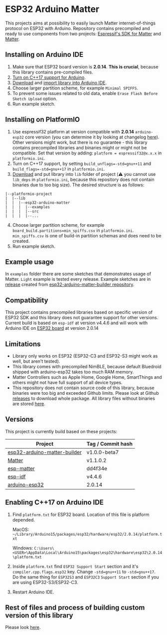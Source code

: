 # ESP32 Arduino Matter
This projects aims at possibility to easily launch Matter internet-of-things protocol on ESP32 with Arduino. Repository contains precompiled and ready to use components from two projects: [Espressif's SDK for Matter](https://github.com/espressif/esp-matter) and [Matter](https://github.com/project-chip/connectedhomeip).

## Installing on Arduino IDE
1. Make sure that ESP32 board version is **2.0.14**. **This is crucial**, because this library contains pre-compiled files.
2. [Turn on C++17 support for Arduino](#enabling-c17-on-arduino-ide).
3. [Download](https://github.com/Yacubane/esp32-arduino-matter/releases) and [import library into Arduino IDE](https://docs.arduino.cc/software/ide-v1/tutorials/installing-libraries).
4. Choose larger partition scheme, for example `Minimal SPIFFS`.
5. To prevent some issues related to old data, enable `Erase Flash Before Sketch Upload` option.
6. Run example sketch.

## Installing on PlatformIO
1. Use espressif32 platform at version compatible with **2.0.14** `arduino-esp32` core version (you can determine it by looking at changelog [here](https://github.com/platformio/platform-espressif32/releases)). Other versions might work, but there is no guarantee - this library contains precompiled libraries and binaries might or might not be compatible. Set that version by adding: `platform = espressif32@x.x.x` in `platformio.ini`.
2. Turn on C++17 support, by setting `build_unflags=-std=gnu++11` and `build_flags=-std=gnu++17` in `platformio.ini`.
3. [Download](https://github.com/Yacubane/esp32-arduino-matter/releases) and put library into `lib` folder of project (:warning: you cannot use `lib_deps` in `platformio.ini`, because this repository does not contain binaries due to too big size). The desired structure is as follows:
```
|--platformio-project
|  |--lib
|  |  |--esp32-arduino-matter
|  |  |  |--examples
|  |  |  |--src
|  |  |  |--...
```
4. Choose larger partition scheme, for example `board_build.partitions=min_spiffs.csv` in `platformio.ini`. `min_spiffs.csv` is one of build-in partition schemas and does need to be created.
5. Run example sketch.

## Example usage
In `examples` folder there are some sketches that demonstrates usage of Matter. `Light` example is tested every release. Example sketches are in [release](https://github.com/Yacubane/esp32-arduino-matter/releases) created from [esp32-arduino-matter-builder repository](https://github.com/Yacubane/esp32-arduino-matter-builder/tree/master/lib_files/examples).

## Compatibility
This project contains precompiled libraries based on specific version of ESP32 SDK and this library does not guarantee support for other versions. Current build is based on `esp-idf` at version v4.4.6 and will work with Arduino IDE on [ESP32 board](https://github.com/espressif/arduino-esp32) at version 2.0.14

## Limitations
* Library only works on ESP32 (ESP32-C3 and ESP32-S3 might work as well, but aren't tested).
* This library comes with precompiled NimBLE, because default Bluedroid shipped with arduino-esp32 takes too much RAM memory.
* Matter Controllers such as Apple Home, Google Home, SmartThings and others might not have full support of all device types.
* This repository does not contain source code of this library, because binaries were too big and exceeded Github limits. Please look at Github [releases](https://github.com/Yacubane/esp32-arduino-matter/releases) to download whole package. All library files without binaries are stored [here](https://github.com/Yacubane/esp32-arduino-matter-builder).

## Versions
This project is currently build based on these projects:

| Project       | Tag / Commit hash |
| ------------- | ------------- |
| [esp32-arduino-matter-builder](https://github.com/Yacubane/esp32-arduino-matter-builder) | v1.0.0-beta7 |
| [Matter](https://github.com/project-chip/connectedhomeip) | v1.1.0.2 |
| [esp-matter](https://github.com/espressif/esp-matter) | dd4f34e |
| [esp-idf](https://github.com/espressif/esp-idf) | v4.4.6 |
| [arduino-esp32](https://github.com/espressif/arduino-esp32) | 2.0.14 |

## Enabling C++17 on Arduino IDE
1. Find `platform.txt` for ESP32 board. Location of this file is platform depended.

    MacOS: `~/Library/Arduino15/packages/esp32/hardware/esp32/2.0.14/platform.txt`

    Windows: `C:\Users\<USER>\AppData\Local\Arduino15\packages\esp32\hardware\esp32\2.0.14\platform.txt`

2. Inside `platform.txt` find `ESP32 Support Start` section and it's `compiler.cpp.flags.esp32` key. Change `-std=gnu++11` to `-std=gnu++17`. Do the same thing for `ESP32S3` and `ESP32C3` `Support Start` section if you are using ESP32-S3/ESP32-C3.

3. Restart Arduino IDE.

## Rest of files and process of building custom version of this library
Please look [here](https://github.com/Yacubane/esp32-arduino-matter-builder).
